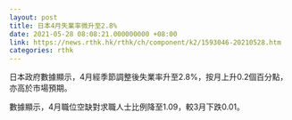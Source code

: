 ```yaml
---
layout: post
title: 日本4月失業率微升至2.8%
date: 2021-05-28 08:08:21.000000000 +08:00
link: https://news.rthk.hk/rthk/ch/component/k2/1593046-20210528.htm
categories: rthk
---
```


日本政府數據顯示，4月經季節調整後失業率升至2.8%，按月上升0.2個百分點，亦高於市場預期。

數據顯示，4月職位空缺對求職人士比例降至1.09，較3月下跌0.01。
